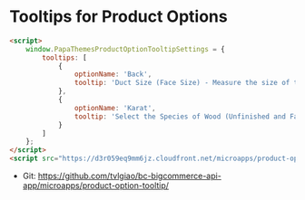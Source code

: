 # Tooltips for Product Options

```html
<script>
    window.PapaThemesProductOptionTooltipSettings = {
        tooltips: [
            {
                optionName: 'Back',
                tooltip: 'Duct Size (Face Size) - Measure the size of the duct opening - NOT the size of the exisitng vent cover -Includes Mounting Clips for Wall Installations'
            },
            {
                optionName: 'Karat',
                tooltip: 'Select the Species of Wood (Unfinished and Factory Sanded)'
            }
        ]
    };
</script>
<script src="https://d3r059eq9mm6jz.cloudfront.net/microapps/product-option-tooltip/main.YOURDOMAIN.js" async defer></script>
```

- Git: https://github.com/tvlgiao/bc-bigcommerce-api-app/microapps/product-option-tooltip/

